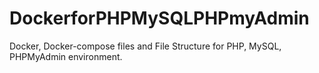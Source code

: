 # DockerforPHPMySQLPHPmyAdmin
Docker, Docker-compose files and File Structure for PHP, MySQL, PHPMyAdmin environment. 

